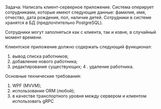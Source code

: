 Задача:
Написать клиент-серверное приложение. Система оперирует сотрудниками, которые имеют
следующие данные: фамилия, имя, отчество, дата рождения, пол, наличие детей.
Сотрудники в системе хранятся в БД (предпочтительно PostgreSQL).

Сотрудники могут заполняться как с клиента, так и извне, в случайный
момент времени.

Клиентское приложение должно содержать следующий функционал:
1. вывод списка работников;
2. добавление нового работника;
3. редактирование существующих;
4 . удаление работника.

Основные технические требования:
1. WPF (MVVM);
2. использование ОRМ (любой);
3. в качестве транспортного уровня между сервером и клиентом использовать gRPC
